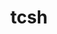 ---
title: "tcsh"
layout: cache
categories: [package, develop-2025-02-02]
meta: {"versions": ["6.24.14"], "compilers": ["gcc@=11.4.0", "gcc@=12.4.0", "gcc@=7.3.1", "oneapi@=2024.1.0", "oneapi@=2024.2.1"], "oss": ["amzn2", "ubuntu22.04"], "platforms": ["linux"], "targets": ["aarch64", "neoverse_v1", "x86_64_v3", "x86_64_v4"], "stacks": ["aws-isc", "aws-isc-aarch64", "aws-pcluster-neoverse_v1", "aws-pcluster-x86_64_v4", "e4s", "e4s-oneapi", "root"], "num_specs": 7, "num_specs_by_stack": {"aws-isc-aarch64": 1, "root": 7, "aws-pcluster-neoverse_v1": 1, "aws-isc": 1, "aws-pcluster-x86_64_v4": 2, "e4s": 1, "e4s-oneapi": 1}}
spec_details: [{"hash": "vokfisukxkyoe3rw7fdanikzkbnbai3t", "compiler": "gcc@=7.3.1", "versions": ["6.24.14"], "os": "amzn2", "platform": "linux", "target": "aarch64", "variants": ["build_system=autotools", "patches=64b9218"], "stacks": ["aws-isc-aarch64", "root"], "size": "-", "tarball": "https://binaries.spack.io/develop-2025-02-02/build_cache/linux-amzn2-aarch64/gcc-7.3.1/tcsh-6.24.14/linux-amzn2-aarch64-gcc-7.3.1-tcsh-6.24.14-vokfisukxkyoe3rw7fdanikzkbnbai3t.spack"}, {"hash": "p4uznd4uydgbg2lsovq2ky7yowfdpar6", "compiler": "gcc@=12.4.0", "versions": ["6.24.14"], "os": "amzn2", "platform": "linux", "target": "neoverse_v1", "variants": ["build_system=autotools", "patches=64b9218"], "stacks": ["aws-pcluster-neoverse_v1", "root"], "size": "-", "tarball": "https://binaries.spack.io/develop-2025-02-02/build_cache/linux-amzn2-neoverse_v1/gcc-12.4.0/tcsh-6.24.14/linux-amzn2-neoverse_v1-gcc-12.4.0-tcsh-6.24.14-p4uznd4uydgbg2lsovq2ky7yowfdpar6.spack"}, {"hash": "xx46vmnxgyrmo5zacdeaeku3q5ukyjqs", "compiler": "gcc@=7.3.1", "versions": ["6.24.14"], "os": "amzn2", "platform": "linux", "target": "x86_64_v3", "variants": ["build_system=autotools", "patches=64b9218"], "stacks": ["aws-isc", "root"], "size": "-", "tarball": "https://binaries.spack.io/develop-2025-02-02/build_cache/linux-amzn2-x86_64_v3/gcc-7.3.1/tcsh-6.24.14/linux-amzn2-x86_64_v3-gcc-7.3.1-tcsh-6.24.14-xx46vmnxgyrmo5zacdeaeku3q5ukyjqs.spack"}, {"hash": "gqws5mgv5sn3rpvwfqt5h6yar35jysa3", "compiler": "oneapi@=2024.1.0", "versions": ["6.24.14"], "os": "amzn2", "platform": "linux", "target": "x86_64_v3", "variants": ["build_system=autotools", "patches=64b9218"], "stacks": ["root", "aws-pcluster-x86_64_v4"], "size": "-", "tarball": "https://binaries.spack.io/develop-2025-02-02/build_cache/linux-amzn2-x86_64_v3/oneapi-2024.1.0/tcsh-6.24.14/linux-amzn2-x86_64_v3-oneapi-2024.1.0-tcsh-6.24.14-gqws5mgv5sn3rpvwfqt5h6yar35jysa3.spack"}, {"hash": "yct3bfra5c4pjtf4qdk2d6hm4bz5lpun", "compiler": "oneapi@=2024.1.0", "versions": ["6.24.14"], "os": "amzn2", "platform": "linux", "target": "x86_64_v4", "variants": ["build_system=autotools", "patches=64b9218"], "stacks": ["root", "aws-pcluster-x86_64_v4"], "size": "-", "tarball": "https://binaries.spack.io/develop-2025-02-02/build_cache/linux-amzn2-x86_64_v4/oneapi-2024.1.0/tcsh-6.24.14/linux-amzn2-x86_64_v4-oneapi-2024.1.0-tcsh-6.24.14-yct3bfra5c4pjtf4qdk2d6hm4bz5lpun.spack"}, {"hash": "6hut7whpb5aq55lnf4lykbxizd6hml3m", "compiler": "gcc@=11.4.0", "versions": ["6.24.14"], "os": "ubuntu22.04", "platform": "linux", "target": "x86_64_v3", "variants": ["build_system=autotools", "patches=64b9218"], "stacks": ["e4s", "root"], "size": "-", "tarball": "https://binaries.spack.io/develop-2025-02-02/build_cache/linux-ubuntu22.04-x86_64_v3/gcc-11.4.0/tcsh-6.24.14/linux-ubuntu22.04-x86_64_v3-gcc-11.4.0-tcsh-6.24.14-6hut7whpb5aq55lnf4lykbxizd6hml3m.spack"}, {"hash": "pw42tpc25vlje72cp7povzjscwjx4vhz", "compiler": "oneapi@=2024.2.1", "versions": ["6.24.14"], "os": "ubuntu22.04", "platform": "linux", "target": "x86_64_v3", "variants": ["build_system=autotools", "patches=64b9218"], "stacks": ["e4s-oneapi", "root"], "size": "-", "tarball": "https://binaries.spack.io/develop-2025-02-02/build_cache/linux-ubuntu22.04-x86_64_v3/oneapi-2024.2.1/tcsh-6.24.14/linux-ubuntu22.04-x86_64_v3-oneapi-2024.2.1-tcsh-6.24.14-pw42tpc25vlje72cp7povzjscwjx4vhz.spack"}]
---